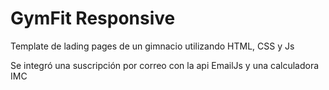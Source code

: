 # GymFit Responsive

Template de lading pages de un gimnacio utilizando HTML, CSS y Js

Se integró una suscripción por correo con la api EmailJs y una calculadora IMC